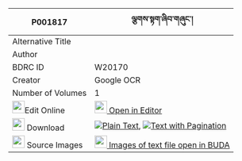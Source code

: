 |P001817|ལྕགས་སྟག་ཞིབ་གཞུང་། 
| --- | --- 
|Alternative Title |
|Author | 
|BDRC ID | W20170
|Creator | Google OCR
|Number of Volumes| 1
|<img width="25" src="https://img.icons8.com/color/25/000000/edit-property.png">Edit Online| [<img width="25" src="https://avatars.githubusercontent.com/u/45091458?s=200&v=4"> Open in Editor](http://editor.openpecha.org/P001817)
|<img width="25" src="https://img.icons8.com/fluent/48/000000/download-2.png"/>  Download | [![](https://img.icons8.com/color/20/000000/txt.png)Plain Text](https://github.com/Openpecha/P001817/releases/download/v1/chaktak_shyib_shyung_plain_P001817.zip), [![](https://img.icons8.com/color/20/000000/txt.png)Text with Pagination](https://github.com/Openpecha/P001817/releases/download/v1/chaktak_shyib_shyung_pages_P001817.zip)
|<img width="25" src="https://img.icons8.com/plasticine/100/000000/pictures-folder.png"/>  Source Images | [<img width="25" src="https://library.bdrc.io/icons/BUDA-small.svg"> Images of text file open in BUDA](https://library.bdrc.io/show/bdr:W20170)
